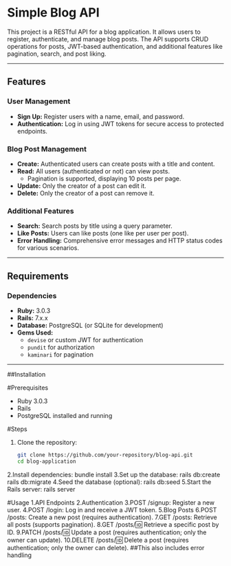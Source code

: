 # Simple Blog API

This project is a RESTful API for a blog application. It allows users to register, authenticate, and manage blog posts. The API supports CRUD operations for posts, JWT-based authentication, and additional features like pagination, search, and post liking.

---

## Features

### User Management
- **Sign Up:** Register users with a name, email, and password.
- **Authentication:** Log in using JWT tokens for secure access to protected endpoints.

### Blog Post Management
- **Create:** Authenticated users can create posts with a title and content.
- **Read:** All users (authenticated or not) can view posts.
  - Pagination is supported, displaying 10 posts per page.
- **Update:** Only the creator of a post can edit it.
- **Delete:** Only the creator of a post can remove it.

### Additional Features
- **Search:** Search posts by title using a query parameter.
- **Like Posts:** Users can like posts (one like per user per post).
- **Error Handling:** Comprehensive error messages and HTTP status codes for various scenarios.

---

## Requirements

### Dependencies
- **Ruby:** 3.0.3
- **Rails:** 7.x.x
- **Database:** PostgreSQL (or SQLite for development)
- **Gems Used:**
  - `devise` or custom JWT for authentication
  - `pundit` for authorization
  - `kaminari` for pagination

---

##Installation

#Prerequisites
- Ruby 3.0.3
- Rails 
- PostgreSQL installed and running

#Steps
1. Clone the repository:
   ```bash
   git clone https://github.com/your-repository/blog-api.git
   cd blog-application
2.Install dependencies:
  bundle install
3.Set up the database:
  rails db:create
  rails db:migrate
4.Seed the database (optional):
  rails db:seed
5.Start the Rails server:
  rails server

#Usage
1.API Endpoints
2.Authentication
3.POST /signup: Register a new user.
4.POST /login: Log in and receive a JWT token.
5.Blog Posts
6.POST /posts: Create a new post (requires authentication).
7.GET /posts: Retrieve all posts (supports pagination).
8.GET /posts/:id: Retrieve a specific post by ID.
9.PATCH /posts/:id: Update a post (requires authentication; only the owner can update).
10.DELETE /posts/:id: Delete a post (requires authentication; only the owner can delete).
##This also includes error handling
